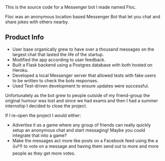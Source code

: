 This is the source code for a Messenger bot I made named Floc.

Floc was an anonymous location based Messenger Bot that let you chat and share jokes with others nearby.

## Product Info

* User base organically grew to have over a thousand messages on the largest chat that lasted the life of the startup.
* Modified the app according to user feedback.
* Built a Flask backend using a Postgres database with both hosted on Heroku.
* Developed a local Messenger server that allowed tests with fake users to be written to check the bots responses.
* Used Test-driven development to ensure updates were successful.

Unfortunately as the bot grew to people outside of my friend-group the original humour was lost and since we had exams and then I had a summer internship I decided to close the project.

If I re-open the project I would either:
* Advertise it as a game where any group of friends can really quickly setup an anonymous chat and start messaging! Maybe you could integrate that into a game?
* Make the messages act more like posts on a Facebook feed using the a 👍/👎 to vote on a message and having them send out to more and more people as they get more votes.
